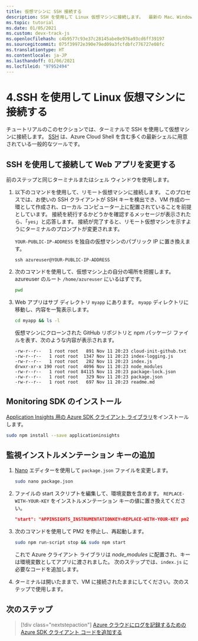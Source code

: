 ```yaml
---
title: 仮想マシンに SSH 接続する
description: SSH を使用して Linux 仮想マシンに接続します。  最新の Mac、Windows、または Linux オペレーティング システムを使用している場合は、ターミナル ベースのクライアント SSH が既にインストールされているはずです。
ms.topic: tutorial
ms.date: 01/05/2021
ms.custom: devx-track-js
ms.openlocfilehash: c4b9577c93e37c28145abe8e976a93cd6ff39197
ms.sourcegitcommit: 075f39972e390e79ed09a3fcfdbfc776727e08fc
ms.translationtype: HT
ms.contentlocale: ja-JP
ms.lasthandoff: 01/06/2021
ms.locfileid: "97952494"
---
```

# <a name="4-connect-to-linux-virtual-machine-using-ssh"></a>4.SSH を使用して Linux 仮想マシンに接続する

チュートリアルのこのセクションでは、ターミナルで SSH を使用して仮想マシンに接続します。 [SSH](https://www.ssh.com/ssh/) は、Azure Cloud Shell を含む多くの最新シェルに用意されている一般的なツールです。 

## <a name="connect-with-ssh-and-change-web-app"></a>SSH を使用して接続して Web アプリを変更する

前のステップと同じターミナルまたはシェル ウィンドウを使用します。 

1. 以下のコマンドを使用して、リモート仮想マシンに接続します。 このプロセスでは、お使いの SSH クライアントが SSH キーを検出でき、VM 作成の一環として作成され、ローカル コンピューター上に配置されていることを前提としています。 接続を続行するかどうかを確認するメッセージが表示されたら、「`yes`」と応答します。 接続が完了すると、リモート仮想マシンを示すようにターミナルのプロンプトが変更されます。 

    `YOUR-PUBLIC-IP-ADDRESS` を独自の仮想マシンのパブリック IP に置き換えます。 

    ```console
    ssh azureuser@YOUR-PUBLIC-IP-ADDRESS
    ``` 

1. 次のコマンドを使用して、仮想マシン上の自分の場所を把握します。 azureuser のルート `/home/azureuser` にいるはずです。 

    ```bash
    pwd
    ```

1. Web アプリはサブ ディレクトリ `myapp` にあります。 `myapp` ディレクトリに移動し、内容を一覧表示します。

    ```bash
    cd myapp && ls -l
    ```

    仮想マシンにクローンされた GitHub リポジトリと npm パッケージ ファイルを表す、次のような内容が表示されます。
    
    ```console
    -rw-r--r--   1 root root   891 Nov 11 20:23 cloud-init-github.txt
    -rw-r--r--   1 root root  1347 Nov 11 20:23 index-logging.js
    -rw-r--r--   1 root root   282 Nov 11 20:23 index.js
    drwxr-xr-x 190 root root  4096 Nov 11 20:23 node_modules
    -rw-r--r--   1 root root 84115 Nov 11 20:23 package-lock.json
    -rw-r--r--   1 root root   329 Nov 11 20:23 package.json
    -rw-r--r--   1 root root   697 Nov 11 20:23 readme.md
    ```

## <a name="install-monitoring-sdk"></a>Monitoring SDK のインストール

[Application Insights 用の Azure SDK クライアント ライブラリ](https://www.npmjs.com/package/applicationinsights)をインストールします。

```bash
sudo npm install --save applicationinsights
```

## <a name="add-monitoring-instrumentation-key"></a>監視インストルメンテーション キーの追加

1. [Nano](https://www.nano-editor.org/dist/latest/nano.html#Editor-Basics) エディターを使用して `package.json` ファイルを変更します。

    ```bash
    sudo nano package.json
    ```

1. ファイルの start スクリプトを編集して、環境変数を含めます。 `REPLACE-WITH-YOUR-KEY` をインストルメンテーション キーの値に置き換えてください。

    ```json
    "start": "APPINSIGHTS_INSTRUMENTATIONKEY=REPLACE-WITH-YOUR-KEY pm2 start index.js --watch --log /var/log/pm2.log"
    ```

1. 次のコマンドを使用して PM2 を停止し、再起動します。

    ```bash
    sudo npm run-script stop && sudo npm start
    ```

    これで Azure クライアント ライブラリは _node_modules_ に配置され、キーは環境変数としてアプリに渡されました。 次のステップでは、`index.js` に必要なコードを追加します。 

1. ターミナルは開いたままで、VM に接続されたままにしてください。次のステップで使用します。

## <a name="next-step"></a>次のステップ

> [!div class="nextstepaction"]
> [Azure クラウドにログを記録するための Azure SDK クライアント コードを追加する](azure-monitor-application-insights-nodejs-expressjs-code.md) 